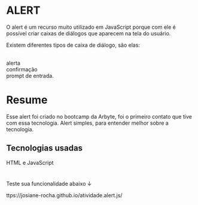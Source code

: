 # ALERT

O alert é um recurso muito utilizado em JavaScript porque com ele é possível criar caixas de diálogos que aparecem na tela do usuário.

Existem diferentes tipos de caixa de diálogo, são elas:

<br /> alerta
<br /> confirmação
<br /> prompt de entrada.

#
# Resume

Esse alert foi criado no bootcamp da Arbyte, foi o primeiro contato que tive com essa tecnologia. Alert simples, para entender melhor sobre a tecnologia.

## Tecnologias usadas

HTML e JavaScript


#

Teste sua funcionalidade abaixo &#8595;


ttps://josiane-rocha.github.io/atividade.alert.js/

